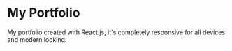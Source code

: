 # My Portfolio

My portfolio created with React.js, it's completely responsive for all devices and modern looking.
